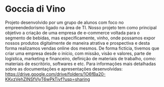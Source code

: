 # Goccia di Vino

Projeto desenvolvido por um grupo de alunos com foco no empreendedorismo ligado na área de TI. Nosso projeto tem como principal objetivo a criação de uma empresa de e-commerce voltada para o segmento de bebidas, mas especificamente, vinho, onde possamos expor nossos produtos digitalmente de maneira atrativa e prospectiva e desta forma realizamos vendas online dos mesmos. De forma fictícia, tivemos que criar uma empresa desde o início, com missão, visão e valores, parte de logística, marketing e financeiro, definição de materiais de trabalho, como: materiais de escritório, softwares e etc.
Para informações mais detalhadas sobre as documentações e apresentações desenvolvidas: https://drive.google.com/drive/folders/1O6fBa20-KKvzVehZINSfVlyT6wPkTivf?usp=sharing
